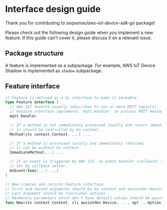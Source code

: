 # Interface design guide

Thank you for contributing to *seqsense/aws-iot-device-sdk-go* package!

Please check out the following design guide when you implement a new feature.
If this guide can't cover it, please discuss it on a relevant issue.

## Package structure

A feature is implemented as a subpackage.
For example, AWS IoT Device Shadow is implemented as `shadow` subpackage.

## Feature interface

```go
// Feature is defined as a Go interface to make it mockable.
type Feature interface {
  // AWS IoT feature usually subscribes to one or more MQTT topic(s).
  // Feature interface implements `mqtt.Handler` to process MQTT messages.
  mqtt.Handler

  // If a method is not immediately processed locally and return immediately,
  // it should be controlled by Go context.
  Method(ctx context.Context, ...) ...

  // If a method is processed locally and immediately returned,
  // it can be without Go context.
  ImmediateMethod(...) ...

  // If an event is triggered by AWS IoT, an event handler (callback) should be
  // set by callback setter.
  OnEvent(func(...) ...)
}

// New creates and returns Feature interface.
// First and second arguments should be Go context and awsiotdev.Device.
// Last argument should be functional options.
// Mandatory parameters which don't have default values should be passed between them.
func New(ctx context.Context, cli awsiotdev.Device, ..., opt ...Option) (Feature, error)
```
